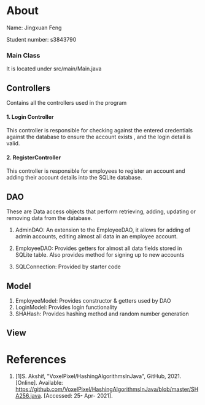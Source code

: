 # About
Name: Jingxuan Feng

Student number: s3843790
### Main Class
It is located under src/main/Main.java

## Controllers
Contains all the controllers used in the program
#### 1. Login Controller
This controller is responsible for checking against the entered credentials against the database to ensure the account 
exists , and the login detail is valid. 
#### 2. RegisterController
This controller is responsible for employees to register an account and adding their account details into the SQLite
database. 

## DAO
These are Data access objects that perform retrieving, adding, updating or removing data from the database. 
1. AdminDAO: An extension to the EmployeeDAO, it allows for adding of admin accounts, editing almost all data in an 
   employee account.
   
2. EmployeeDAO: Provides getters for almost all data fields stored in SQLite table. Also provides method for signing up
to new accounts
   
3. SQLConnection: Provided by starter code

## Model
1. EmployeeModel: Provides constructor & getters used by DAO 
2. LoginModel: Provides login functionality
3. SHAHash: Provides hashing method and random number generation
## View

# References
1. [1]S. Akshif, "VoxelPixel/HashingAlgorithmsInJava", GitHub, 2021. [Online]. Available: 
   https://github.com/VoxelPixel/HashingAlgorithmsInJava/blob/master/SHA256.java. [Accessed: 25- Apr- 2021].